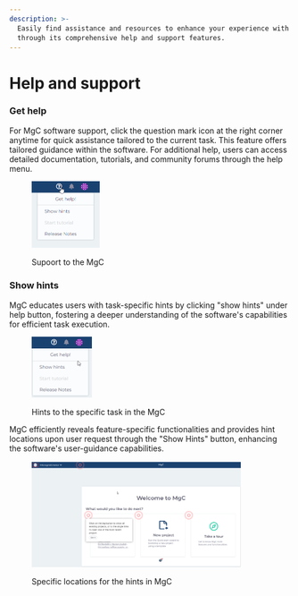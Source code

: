 ```yaml
---
description: >-
  Easily find assistance and resources to enhance your experience with MgC
  through its comprehensive help and support features.
---
```


# Help and support

### Get help

For MgC software support, click the question mark icon at the right corner anytime for quick assistance tailored to the current task. This feature offers tailored guidance within the software. For additional help, users can access detailed documentation, tutorials, and community forums through the help menu.

<figure><img src="../.gitbook/assets/2023-11-18 18_56_36- (2).png" alt="" width="122"><figcaption><p>Supoort to the MgC</p></figcaption></figure>

### Show hints

MgC educates users with task-specific hints by clicking "show hints" under help button, fostering a deeper understanding of the software's capabilities for efficient task execution.

<figure><img src="../.gitbook/assets/2023-11-18 18_58_42-MgC (1).png" alt="" width="108"><figcaption><p>Hints to the specific task in the MgC</p></figcaption></figure>

MgC efficiently reveals feature-specific functionalities and provides hint locations upon user request through the "Show Hints" button, enhancing the software's user-guidance capabilities.

<figure><img src="../.gitbook/assets/2023-11-18 18_58_13-MgC (1).png" alt="" width="375"><figcaption><p>Specific locations for the hints in MgC</p></figcaption></figure>
